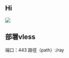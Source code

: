 ## Hi
[![](https://www.herokucdn.com/deploy/button.png)](https://heroku.com/deploy?template=https://github.com/iPad5588/xrayku.git)

## 部署vless
端口：443
路徑（path）:/ray




